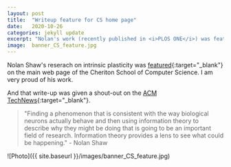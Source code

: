 ```yaml
---
layout: post
title:  "Writeup feature for CS home page"
date:   2020-10-26
categories: jekyll update
excerpt: "Nolan's work (recently published in <i>PLOS ONE</i>) was featured by the Cheriton School of CS. It also garnered a shout-out on ACM TechNews"
image:	banner_CS_feature.jpg
---
```



Nolan Shaw's reserach on intrinsic plasticity was [featured](https://cs.uwaterloo.ca/news/intrinsic-plasticity-improves-learning-in-dnns-and-provides-plausible-explanation-how-brains-operate-at-local-level){:target="_blank"} on the main web page of the Cheriton School of Computer Science. I am very proud of his work.

And that write-up was given a shout-out on the [ACM TechNews](https://technews.acm.org/archives.cfm?fo=2020-10-oct/oct-28-2020.html){:target="_blank"}.

> "Finding a phenomenon that is consistent with the way biological neurons actually behave and then using information theory to describe why they might be doing that is going to be an important field of research. Information theory provides a lens to see what could be happening."  - Nolan Shaw

![Photo]({{ site.baseurl }}/images/banner_CS_feature.jpg)




